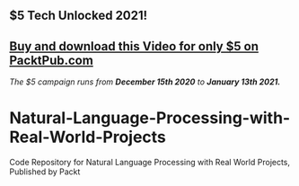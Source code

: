 ## $5 Tech Unlocked 2021!
[Buy and download this Video for only $5 on PacktPub.com](https://www.packtpub.com/product/natural-language-processing-with-real-world-projects-video/9781838980481)
-----
*The $5 campaign         runs from __December 15th 2020__ to __January 13th 2021.__*

# Natural-Language-Processing-with-Real-World-Projects
Code Repository for Natural Language Processing with Real World Projects, Published by Packt
